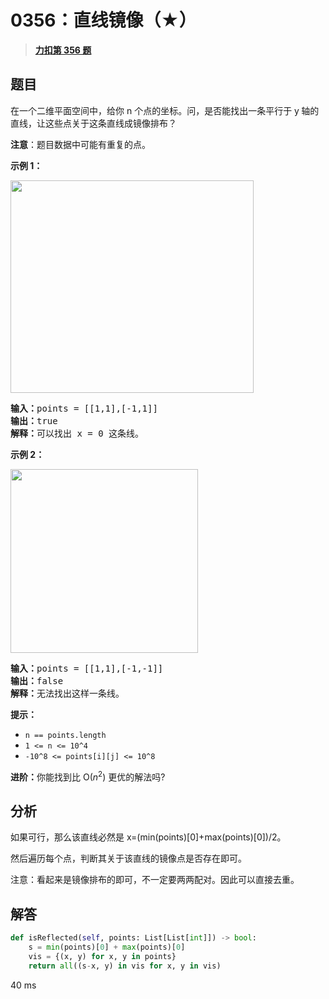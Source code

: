 # 0356：直线镜像（★）


> <u>**[力扣第 356 题](https://leetcode.cn/problems/line-reflection/)**</u>

## 题目

<p>在一个二维平面空间中，给你 n 个点的坐标。问，是否能找出一条平行于 y<strong> </strong>轴的直线，让这些点关于这条直线成镜像排布？</p>

<p><strong>注意</strong>：题目数据中可能有重复的点。</p>



<p><strong>示例 1：</strong></p>
<img alt="" src="https://assets.leetcode.com/uploads/2020/04/23/356_example_1.PNG" style="width: 389px; height: 340px;" />
<pre>
<strong>输入：</strong>points = [[1,1],[-1,1]]
<strong>输出：</strong>true
<strong>解释：</strong>可以找出 x = 0 这条线。
</pre>

<p><strong>示例 2：</strong></p>
<img alt="" src="https://assets.leetcode.com/uploads/2020/04/23/356_example_2.PNG" style="width: 300px; height: 294px;" />
<pre>
<strong>输入：</strong>points = [[1,1],[-1,-1]]
<strong>输出：</strong>false
<strong>解释：</strong>无法找出这样一条线。</pre>



<p><strong>提示：</strong></p>

<ul>
<li><code>n == points.length</code></li>
<li><code>1 &lt;= n &lt;= 10^4</code></li>
<li><code>-10^8 &lt;= points[i][j] &lt;= 10^8</code></li>
</ul>



<p><strong>进阶：</strong>你能找到比 O(<em>n</em><sup>2</sup>) 更优的解法吗?</p>


## 分析

如果可行，那么该直线必然是 x=(min(points)[0]+max(points)[0])/2。

然后遍历每个点，判断其关于该直线的镜像点是否存在即可。

注意：看起来是镜像排布的即可，不一定要两两配对。因此可以直接去重。

## 解答

```python
def isReflected(self, points: List[List[int]]) -> bool:
    s = min(points)[0] + max(points)[0]
    vis = {(x, y) for x, y in points}
    return all((s-x, y) in vis for x, y in vis)
```
40 ms



